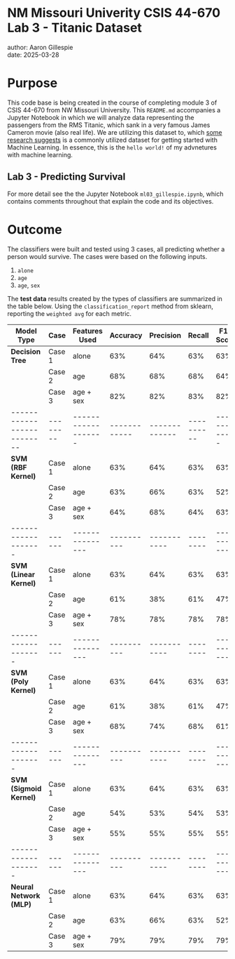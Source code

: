 # NM Missouri Univerity CSIS 44-670 Lab 3 - Titanic Dataset

author: Aaron Gillespie  
date: 2025-03-28

# Purpose

This code base is being created in the course of completing module 3 of CSIS 44-670 from NW Missouri University. This `README.md` accompanies a Jupyter Notebook in which we will analyze data representing the passengers from the RMS Titanic, which sank in a very famous James Cameron movie (also real life). We are utilizing this dataset to, which [some research suggests](https://www.geeksforgeeks.org/python-titanic-data-eda-using-seaborn/) is a commonly utilized dataset for getting started with Machine Learning. In essence, this is the `hello world!` of my advnetures with machine learning. 

## Lab 3 - Predicting Survival 

For more detail see the the Jupyter Notebook `ml03_gillespie.ipynb`, which contains comments throughout that explain the code and its objectives.

# Outcome

The classifiers were built and tested using 3 cases, all predicting whether a person would survive. The cases were based on the following inputs. 

1. `alone`
2. `age`
3. `age`, `sex`

The **test data** results created by the types of classifiers are summarized in the table below. Using the `classification_report` method from sklearn, reporting the `weighted avg` for each metric.


| Model Type               | Case   | Features Used     | Accuracy   | Precision   | Recall   | F1-Score    | Notes |
|------------              |--------|---------------    |----------  |-----------  |--------  |-----------  |-------|
| **Decision Tree**        | Case 1 | alone             | 63%        | 64%         | 63%      | 63%         | -     |
|                          | Case 2 | age               | 68%        | 68%         | 68%      | 64%         | -     |
|                          | Case 3 | age + sex         | 82%        | 82%         | 83%      | 82%         | Winner winner       |
|--------------------------|--------|-------------------|------------|-------------|----------|-------------|---------|
| **SVM (RBF Kernel)**     | Case 1 | alone             | 63%        | 64%         | 63%      | 63%         | -       |
|                          | Case 2 | age               | 63%        | 66%         | 63%      | 52%         | -       |
|                          | Case 3 | age + sex         | 64%        | 68%         | 64%      | 63%         | -       |
| -------------------      | ------ | ---------------   | ---------- | ----------- | -------- | ----------- | ------- |
| **SVM (Linear Kernel)**  | Case 1 | alone             | 63%        | 64%         | 63%      | 63%         | -       |
|                          | Case 2 | age               | 61%        | 38%         | 61%      | 47%         | -       |
|                          | Case 3 | age + sex         | 78%        | 78%         | 78%      | 78%         | -       |
| -------------------      | ------ | ---------------   | ---------- | ----------- | -------- | ----------- | ------- |
| **SVM (Poly Kernel)**    | Case 1 | alone             | 63%        | 64%         | 63%      | 63%         | -       |
|                          | Case 2 | age               | 61%        | 38%         | 61%      | 47%         | -       |
|                          | Case 3 | age + sex         | 68%        | 74%         | 68%      | 61%         | -       |
| -------------------      | ------ | ---------------   | ---------- | ----------- | -------- | ----------- | ------- |
| **SVM (Sigmoid Kernel)** | Case 1 | alone             | 63%        | 64%         | 63%      | 63%         | -       |
|                          | Case 2 | age               | 54%        | 53%         | 54%      | 53%         | -       |
|                          | Case 3 | age + sex         | 55%        | 55%         | 55%      | 55%         | -       |
| -------------------      | ------ | ---------------   | ---------- | ----------- | -------- | ----------- | ------- |
| **Neural Network (MLP)** | Case 1 | alone             | 63%        | 64%         | 63%      | 63%         | -       |
|                          | Case 2 | age               | 63%        | 66%         | 63%      | 52%         | -       |
|                          | Case 3 | age + sex         | 79%        | 79%         | 79%      | 79%         | Close second       |